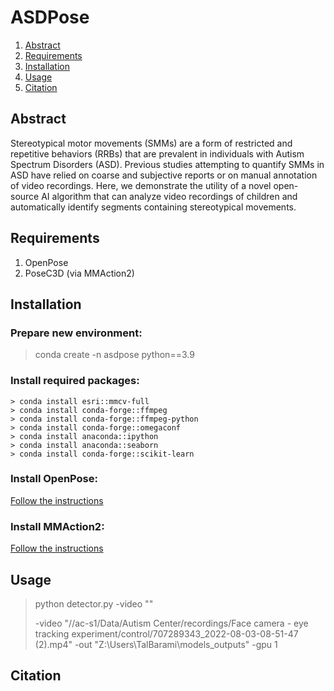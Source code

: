 # ASDPose

1. [Abstract](#abstract)
2. [Requirements](#requirements)
3. [Installation](#installation)
4. [Usage](#usage)
5. [Citation](#citation)


## Abstract
Stereotypical motor movements (SMMs) are a form of restricted and repetitive behaviors (RRBs) that are prevalent in individuals with Autism Spectrum Disorders (ASD). Previous studies attempting to quantify SMMs in ASD have relied on coarse and subjective reports or on manual annotation of video recordings. Here, we demonstrate the utility of a novel open-source AI algorithm that can analyze video recordings of children and automatically identify segments containing stereotypical movements.

## Requirements
1. OpenPose
2. PoseC3D (via MMAction2)

## Installation
### Prepare new environment:
> conda create -n asdpose python==3.9
### Install required packages:
```console
> conda install esri::mmcv-full
> conda install conda-forge::ffmpeg
> conda install conda-forge::ffmpeg-python
> conda install conda-forge::omegaconf
> conda install anaconda::ipython
> conda install anaconda::seaborn
> conda install conda-forge::scikit-learn
```

### Install OpenPose:
[Follow the instructions]([https://github.com/open-mmlab/mmaction2](https://github.com/CMU-Perceptual-Computing-Lab/openpose))

### Install MMAction2:
[Follow the instructions](https://github.com/open-mmlab/mmaction2)

## Usage
> python detector.py -video ""
>
> -video
"//ac-s1/Data/Autism Center/recordings/Face camera - eye tracking experiment/control/707289343_2022-08-03-08-51-47 (2).mp4"
-out
"Z:\Users\TalBarami\models_outputs"
-gpu
1

## Citation
